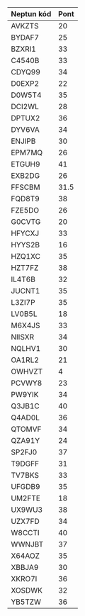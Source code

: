 |	Neptun kód	|	Pont	|
|	----	|	----	|
|	AVKZTS	|	20	|
|	BYDAF7	|	25	|
|	BZXRI1	|	33	|
|	C4540B	|	33	|
|	CDYQ99	|	34	|
|	D0EXP2	|	22	|
|	D0W5T4	|	35	|
|	DCI2WL	|	28	|
|	DPTUX2	|	36	|
|	DYV6VA	|	34	|
|	ENJIPB	|	30	|
|	EPM7MQ	|	26	|
|	ETGUH9	|	41	|
|	EXB2DG	|	26	|
|	FFSCBM	|	31.5	|
|	FQD8T9	|	38	|
|	FZE5DO	|	26	|
|	G0CVTG	|	20	|
|	HFYCXJ	|	33	|
|	HYYS2B	|	16	|
|	HZQ1XC	|	35	|
|	HZT7FZ	|	38	|
|	IL4T6B	|	32	|
|	JUCNT1	|	35	|
|	L3ZI7P	|	35	|
|	LV0B5L	|	18	|
|	M6X4JS	|	33	|
|	NIISXR	|	34	|
|	NQLHV1	|	30	|
|	OA1RL2	|	21	|
|	OWHVZT	|	4	|
|	PCVWY8	|	23	|
|	PW9YIK	|	34	|
|	Q3JB1C	|	40	|
|	Q4AD0L	|	36	|
|	QTOMVF	|	34	|
|	QZA91Y	|	24	|
|	SP2FJ0	|	37	|
|	T9DGFF	|	31	|
|	TV7BKS	|	33	|
|	UFGDB9	|	35	|
|	UM2FTE	|	18	|
|	UX9WU3	|	38	|
|	UZX7FD	|	34	|
|	W8CCTI	|	40	|
|	WWNJBT	|	37	|
|	X64AOZ	|	35	|
|	XBBJA9	|	30	|
|	XKRO7I	|	36	|
|	XOSDWK	|	32	|
|	YB5TZW	|	36	|
